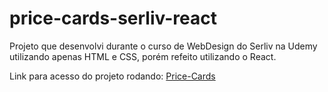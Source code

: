 # price-cards-serliv-react

Projeto que desenvolvi durante o curso de WebDesign do Serliv na Udemy utilizando apenas HTML e CSS, porém refeito utilizando o React.

Link para acesso do projeto rodando:
[Price-Cards](https://price-cards-serliv-react.vercel.app/)
